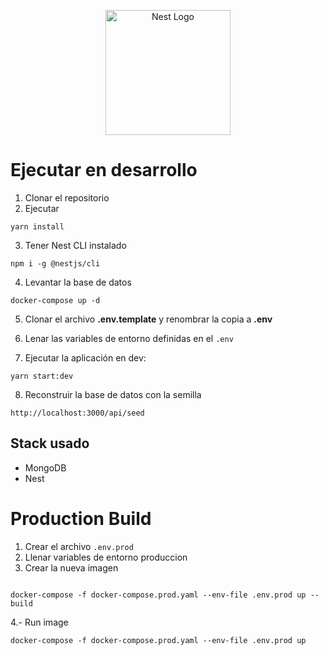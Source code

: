 <p align="center">
  <a href="http://nestjs.com/" target="blank"><img src="https://nestjs.com/img/logo-small.svg" width="200" alt="Nest Logo" /></a>
</p>

# Ejecutar en desarrollo

1. Clonar el repositorio
2. Ejecutar

```
yarn install
```
3. Tener Nest CLI  instalado

````
npm i -g @nestjs/cli
````

4. Levantar la base de datos

````
docker-compose up -d
````

5. Clonar el archivo __.env.template__ y renombrar la copia a
__.env__

6. Lenar las variables de entorno definidas en el ```.env```

7. Ejecutar la aplicación en dev:
````
yarn start:dev
````

8. Reconstruir la base de datos con la semilla
`````
http://localhost:3000/api/seed
`````


## Stack usado

* MongoDB
* Nest


# Production Build 
1.  Crear el archivo ```.env.prod```
2. Llenar variables de entorno produccion
3. Crear la nueva imagen 

```

docker-compose -f docker-compose.prod.yaml --env-file .env.prod up --build
```
4.- Run image 
```
docker-compose -f docker-compose.prod.yaml --env-file .env.prod up
```